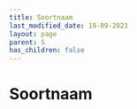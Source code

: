 ```yaml
---
title: Soortnaam
last_modified_date: 19-09-2023
layout: page
parent: S
has_children: false
---
```


Soortnaam
=========

